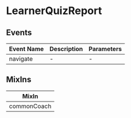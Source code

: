 # LearnerQuizReport

## Events

<!-- @vuese:LearnerQuizReport:events:start -->
|Event Name|Description|Parameters|
|---|---|---|
|navigate|-|-|

<!-- @vuese:LearnerQuizReport:events:end -->


## MixIns

<!-- @vuese:LearnerQuizReport:mixIns:start -->
|MixIn|
|---|
|commonCoach|

<!-- @vuese:LearnerQuizReport:mixIns:end -->
